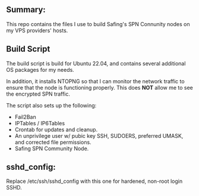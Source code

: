 ## **Summary:**
This repo contains the files I use to build Safing's SPN Connunity nodes on my VPS providers' hosts.

## **Build Script**
The build script is build for Ubuntu 22.04, and contains several additional OS packages for my needs.

In addition, it installs NTOPNG so that I can monitor the network traffic to ensure that the node is functioning properly.  This does **NOT** allow me to see the encrypted SPN traffic.

The script also sets up the following:
  - Fail2Ban
  - IPTables / IP6Tables
  - Crontab for updates and cleanup.
  - An unprivilege user w/ pubic key SSH, SUDOERS, preferred UMASK, and corrected file permissions.
  - Safing SPN Community Node.

## **sshd_config:**

Replace /etc/ssh/sshd_config with this one for hardened, non-root login SSHD.